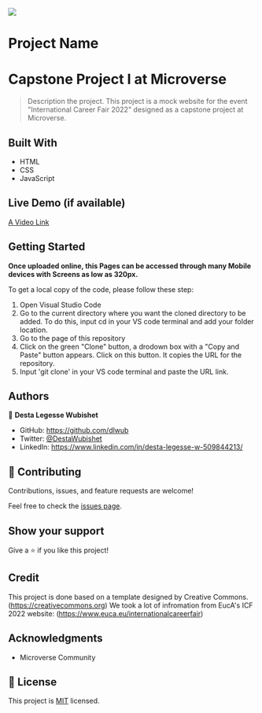 ![](https://img.shields.io/badge/Microverse-blueviolet)

# Project Name
# Capstone Project I at Microverse 

> Description the project.
This project is a mock website for the event "International Career Fair 2022" designed as a capstone project at Microverse.


## Built With

- HTML
- CSS
- JavaScript

## Live Demo (if available)

[A Video Link](https://www.loom.com/share/db883ca2917448b581c1060f9ee46b52)


## Getting Started

**Once uploaded online, this Pages can be accessed through many Mobile devices with Screens as low as 320px.**

To get a local copy of the code, please follow these step: 
1. Open Visual Studio Code 
2. Go to the current directory where you want the cloned directory to be added. To do this, input cd in your VS code terminal and add your folder location.
3. Go to the page of this repository
4. Click on the green "Clone" button, a drodown box with a "Copy and Paste" button appears. Click on this button. It copies the URL for the repository.
5. Input 'git clone' in your VS code terminal and paste the URL link.

## Authors

👤 **Desta Legesse Wubishet**

- GitHub: https://github.com/dlwub
- Twitter: [@DestaWubishet](https://twitter.com/DestaWubishet)
- LinkedIn: https://www.linkedin.com/in/desta-legesse-w-509844213/

## 🤝 Contributing

Contributions, issues, and feature requests are welcome!

Feel free to check the [issues page](../../issues/).

## Show your support

Give a ⭐️ if you like this project!

## Credit 
This project is done based on a template designed by Creative Commons.
(https://creativecommons.org)
We took a lot of infromation from EucA's ICF 2022 website:
(https://www.euca.eu/internationalcareerfair)

## Acknowledgments

- Microverse Community


## 📝 License

This project is [MIT](./MIT.md) licensed.
